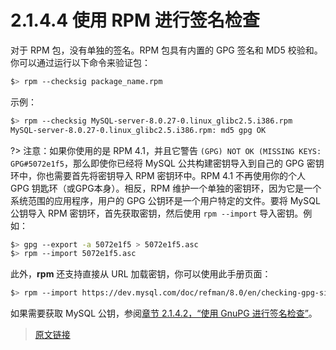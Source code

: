 # 2.1.4.4 使用 RPM 进行签名检查

对于 RPM 包，没有单独的签名。RPM 包具有内置的 GPG 签名和 MD5 校验和。你可以通过运行以下命令来验证包：

```bash
$> rpm --checksig package_name.rpm
```

示例：

```bash
$> rpm --checksig MySQL-server-8.0.27-0.linux_glibc2.5.i386.rpm
MySQL-server-8.0.27-0.linux_glibc2.5.i386.rpm: md5 gpg OK
```

?> 注意：如果你使用的是 RPM 4.1，并且它警告 `(GPG) NOT OK (MISSING KEYS: GPG#5072e1f5`，那么即使你已经将 MySQL 公共构建密钥导入到自己的 GPG 密钥环中，你也需要首先将密钥导入 RPM 密钥环中。RPM 4.1 不再使用你的个人 GPG 钥匙环（或GPG本身）。相反，RPM 维护一个单独的密钥环，因为它是一个系统范围的应用程序，用户的 GPG 公钥环是一个用户特定的文件。要将 MySQL 公钥导入 RPM 密钥环，首先获取密钥，然后使用 `rpm --import` 导入密钥。例如：

```bash
$> gpg --export -a 5072e1f5 > 5072e1f5.asc
$> rpm --import 5072e1f5.asc
```

此外，**rpm** 还支持直接从 URL 加载密钥，你可以使用此手册页面：

```bash
$> rpm --import https://dev.mysql.com/doc/refman/8.0/en/checking-gpg-signature.html
```

如果需要获取 MySQL 公钥，参阅[章节 2.1.4.2，“使用 GnuPG 进行签名检查”](/2/2.1/2.1.4/2.1.4.2/checking-gpg-signature)。

> [原文链接](https://dev.mysql.com/doc/refman/8.0/en/checking-rpm-signature.html)
